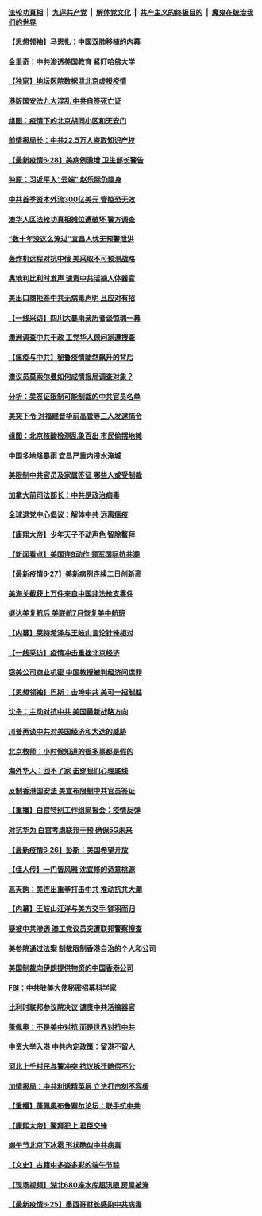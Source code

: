 ####  [法轮功真相](../../../../basic/blob/master/README.md?t=06291231) &nbsp;|&nbsp; [九评共产党](../../../../9ping.md/blob/master/README.md?t=06291231) &nbsp;|&nbsp; [解体党文化](../../../../jtdwh.md/blob/master/README.md?t=06291231)  &nbsp;|&nbsp; [共产主义的终极目的](../../../../gczydzjmd.md/blob/master/README.md?t=06291231) &nbsp;|&nbsp; [魔鬼在统治我们的世界](../../../../mgztzwmdsj.md/blob/master/README.md?t=06291231) 

#### [【思想领袖】马恩扎：中国双肺移植的内幕](../pages/nf4514/n12047397.md?t=06291231) 

#### [金里奇：中共渗透美国教育 紧盯哈佛大学](../pages/nf4514/n12217783.md?t=06291231) 

#### [【独家】地坛医院数据泄北京虚报疫情](../pages/nf4514/n12217892.md?t=06291231) 

#### [港版国安法九大混乱 中共自签死亡证](../pages/nf4514/n12218021.md?t=06291231) 

#### [组图：疫情下的北京胡同小区和天安门](../pages/nf4514/n12217618.md?t=06291231) 

#### [前情报局长：中共22.5万人盗取知识产权](../pages/nf4514/n12217857.md?t=06291231) 

#### [【最新疫情6·28】美病例激增 卫生部长警告](../pages/nf4514/n12212934.md?t=06291231) 

#### [钟原：习近平入“云端” 赵乐际仍隐身](../pages/nf4514/n12217720.md?t=06291231) 

#### [中共首季资本外流300亿美元 管控恐无效](../pages/nf4514/n12217543.md?t=06291231) 

#### [澳华人区法轮功真相摊位遭破坏 警方调查](../pages/nf4514/n12217341.md?t=06291231) 

#### [“数十年没这么淹过”宜昌人忧无预警泄洪](../pages/nf4514/n12217308.md?t=06291231) 

#### [轰炸机远程对抗中俄 美采取不可预测战略](../pages/nf4514/n12205278.md?t=06291231) 

#### [奥地利比利时发声  谴责中共活摘人体器官](../pages/nf4514/n12216554.md?t=06291231) 

#### [美出口商拒签中共无病毒声明 且应对有招](../pages/nf4514/n12216909.md?t=06291231) 

#### [【一线采访】四川大暴雨亲历者谈惊魂一幕](../pages/nf4514/n12216420.md?t=06291231) 

#### [澳洲调查中共干政 工党华人顾问家遭搜查](../pages/nf4514/n12216804.md?t=06291231) 

#### [【瘟疫与中共】秘鲁疫情陡然飙升的背后](../pages/nf4514/n12216630.md?t=06291231) 

#### [澳议员莫索尔曼如何成情报局调查对象？](../pages/nf4514/n12216661.md?t=06291231) 

#### [分析：美签证限制可能制裁的中共官员名单](../pages/nf4514/n12216563.md?t=06291231) 

#### [美突下令 对福建晋华前高管等三人发逮捕令](../pages/nf4514/n12216296.md?t=06291231) 

#### [组图：北京核酸检测乱象百出 市民偷摆地摊](../pages/nf4514/n12216358.md?t=06291231) 

#### [中国多地降暴雨 宜昌严重内涝水淹城](../pages/nf4514/n12215877.md?t=06291231) 

#### [美限制中共官员及家属签证 哪些人或受制裁](../pages/nf4514/n12216208.md?t=06291231) 

#### [加拿大前司法部长：中共是政治病毒](../pages/nf4514/n12216076.md?t=06291231) 

#### [全球退党中心倡议：解体中共 远离瘟疫](../pages/nf4514/n12214964.md?t=06291231) 

#### [【康熙大帝】少年天子不动声色 智除鳌拜](../pages/nf4514/n12131792.md?t=06291231) 

#### [【新闻看点】美国连9动作 领军国际抗共潮](../pages/nf4514/n12215121.md?t=06291231) 

#### [【最新疫情6·27】美新病例连续二日创新高](../pages/nf4514/n12215389.md?t=06291231) 

#### [美海关截获上万件来自中国非法枪支零件](../pages/nf4514/n12215668.md?t=06291231) 

#### [继达美复航后 美联航7月恢复美中航班](../pages/nf4514/n12215347.md?t=06291231) 

#### [【内幕】莱特希泽与王岐山言论针锋相对](../pages/nf4514/n12212986.md?t=06291231) 

#### [【一线采访】疫情冲击重挫北京经济](../pages/nf4514/n12215313.md?t=06291231) 

#### [窃美公司商业机密 中国教授被判经济间谍罪](../pages/nf4514/n12215195.md?t=06291231) 

#### [【思想领袖】巴斯：击垮中共 美可一招制胜](../pages/nf4514/n12033990.md?t=06291231) 

#### [沈舟：主动对抗中共 美国最新战略方向](../pages/nf4514/n12215183.md?t=06291231) 

#### [川普再谈中共对美国经济和大选的威胁](../pages/nf4514/n12214917.md?t=06291231) 

#### [北京教师：小时候知道的很多事都是假的](../pages/nf4514/n12133812.md?t=06291231) 

#### [海外华人：回不了家 击穿我们心理底线](../pages/nf4514/n12214603.md?t=06291231) 

#### [反制香港国安法 美宣布限制中共官员签证](../pages/nf4514/n12214505.md?t=06291231) 

#### [【重播】白宫特别工作组简报会：疫情反弹](../pages/nf4514/n12214278.md?t=06291231) 

#### [对抗华为 白宫考虑联邦干预 确保5G未来](../pages/nf4514/n12214112.md?t=06291231) 

#### [【最新疫情6·26】彭斯：美国希望开放](../pages/nf4514/n12213008.md?t=06291231) 

#### [【佳人传】一门皆风雅 沈宜修的诗意桃源](../pages/nf4514/n12204829.md?t=06291231) 

#### [高天韵：美连出重拳打击中共 推动抗共大潮](../pages/nf4514/n12213368.md?t=06291231) 

#### [【内幕】王岐山汪洋与美方交手 铩羽而归](../pages/nf4514/n12212964.md?t=06291231) 

#### [疑被中共渗透 澳工党议员突遭联邦警察搜查](../pages/nf4514/n12213367.md?t=06291231) 

#### [美参院通过法案 制裁限制香港自治的个人和公司](../pages/nf4514/n12212374.md?t=06291231) 

#### [美国制裁向伊朗提供物资的中国香港公司](../pages/nf4514/n12212790.md?t=06291231) 

#### [FBI：中共驻美大使秘密招募科学家](../pages/nf4514/n12212753.md?t=06291231) 

#### [比利时联邦参议院决议 谴责中共活摘器官](../pages/nf4514/n12212777.md?t=06291231) 

#### [蓬佩奥：不是美中对抗 而是世界对抗中共](../pages/nf4514/n12212375.md?t=06291231) 

#### [中资大举入港 中共内定政策：留港不留人](../pages/nf4514/n12212567.md?t=06291231) 

#### [河北上千村民与警冲突 抗议拆迁赔偿不公](../pages/nf4514/n12212312.md?t=06291231) 

#### [加情报局：中共利诱精英层 立法打击刻不容缓](../pages/nf4514/n12211093.md?t=06291231) 

#### [【重播】蓬佩奥布鲁塞尔论坛：联手抗中共](../pages/nf4514/n12211937.md?t=06291231) 

#### [【康熙大帝】鳌拜犯上 君臣交锋](../pages/nf4514/n12131668.md?t=06291231) 

#### [端午节北京下冰雹 形状酷似中共病毒](../pages/nf4514/n12211676.md?t=06291231) 

#### [【文史】古籍中多姿多彩的端午节粽](../pages/nf4514/n12183964.md?t=06291231) 

#### [【现场视频】湖北680座水库超汛限 房屋被淹](../pages/nf4514/n12211217.md?t=06291231) 

#### [【最新疫情6·25】墨西哥财长感染中共病毒](../pages/nf4514/n12210649.md?t=06291231) 

